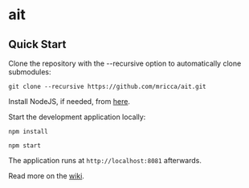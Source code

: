 ait
==========

Quick Start
------------

Clone the repository with the --recursive option to automatically clone submodules:

`git clone --recursive https://github.com/mricca/ait.git`

Install NodeJS, if needed, from [here](https://nodejs.org/en/blog/release/v0.12.7/).

Start the development application locally:

`npm install`

`npm start`

The application runs at `http://localhost:8081` afterwards.

Read more on the [wiki](https://github.com/mricca/ait.git/wiki).
